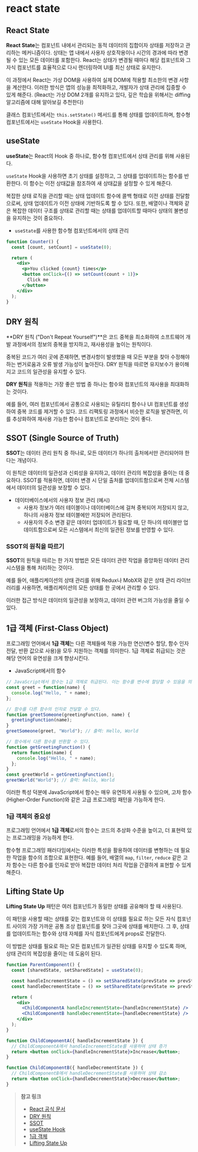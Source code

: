 # react state

## React State

**React State**는 컴포넌트 내에서 관리되는 동적 데이터의 집합이자 상태를 저장하고 관리하는 메커니즘이다.
상태는 앱 내에서 사용자 상호작용이나 시간의 경과에 따라 변경될 수 있는 모든 데이터를 포함한다. React는 상태가 변경될 때마다 해당 컴포넌트와 그 자식 컴포넌트를 효율적으로 다시 렌더링하여 UI를 최신 상태로 유지한다.

이 과정에서 React는 가상 DOM을 사용하여 실제 DOM에 적용할 최소한의 변경 사항을 계산한다. 이러한 방식은 앱의 성능을 최적화하고, 개발자가 상태 관리에 집중할 수 있게 해준다. (React는 가상 DOM 2개를 유지하고 있다, 깊은 학습을 위해서는 diffing 알고리즘에 대해 알아보길 추천한다)

클래스 컴포넌트에서는 `this.setState()` 메서드를 통해 상태를 업데이트하며, 함수형 컴포넌트에서는 `useState` Hook을 사용한다.

## useState

**useState**는 React의 Hook 중 하나로, 함수형 컴포넌트에서 상태 관리를 위해 사용된다.

`useState` Hook을 사용하면 초기 상태를 설정하고, 그 상태를 업데이트하는 함수를 반환한다. 이 함수는 이전 상태값을 참조하여 새 상태값을 설정할 수 있게 해준다.

복잡한 상태 로직을 관리할 때는 상태 업데이트 함수에 콜백 형태로 이전 상태를 전달함으로써, 상태 업데이트가 이전 상태에 기반하도록 할 수 있다.
또한, 배열이나 객체와 같은 복잡한 데이터 구조를 상태로 관리할 때는 상태를 업데이트할 때마다 상태의 불변성을 유지하는 것이 중요하다.

- `useState`를 사용한 함수형 컴포넌트에서의 상태 관리

```jsx
function Counter() {
  const [count, setCount] = useState(0);

  return (
    <div>
      <p>You clicked {count} times</p>
      <button onClick={() => setCount(count + 1)}>
        Click me
      </button>
    </div>
  );
}
```

## DRY 원칙

**DRY 원칙 ("Don't Repeat Yourself")**은 코드 중복을 최소화하여 소프트웨어 개발 과정에서의 정보의 중복을 방지하고, 재사용성을 높이는 원칙이다.

중복된 코드가 여러 곳에 존재하면, 변경사항이 발생했을 때 모든 부분을 찾아 수정해야 하는 번거로움과 오류 발생 가능성이 높아진다. DRY 원칙을 따르면 유지보수가 용이해지고 코드의 일관성을 유지할 수 있다.

**DRY 원칙**을 적용하는 가장 좋은 방법 중 하나는 함수와 컴포넌트의 재사용을 최대화하는 것이다.

예를 들어, 여러 컴포넌트에서 공통으로 사용되는 유틸리티 함수나 UI 컴포넌트를 생성하여 중복 코드를 제거할 수 있다.
코드 리팩토링 과정에서 비슷한 로직을 발견하면, 이를 추상화하여 재사용 가능한 함수나 컴포넌트로 분리하는 것이 좋다.

## SSOT (Single Source of Truth)

**SSOT**는 데이터 관리 원칙 중 하나로, 모든 데이터가 하나의 출처에서만 관리되어야 한다는 개념이다.

이 원칙은 데이터의 일관성과 신뢰성을 유지하고, 데이터 관리의 복잡성을 줄이는 데 중요하다.
SSOT를 적용하면, 데이터 변경 시 단일 출처를 업데이트함으로써 전체 시스템에서 데이터의 일관성을 보장할 수 있다.

- 데이터베이스에서의 사용자 정보 관리 (예시)
  - 사용자 정보가 여러 테이블이나 데이터베이스에 걸쳐 중복되어 저장되지 않고, 하나의 사용자 정보 테이블에만 저장되어 관리된다.
  - 사용자의 주소 변경 같은 데이터 업데이트가 필요할 때, 단 하나의 테이블만 업데이트함으로써 모든 시스템에서 최신의 일관된 정보를 반영할 수 있다.

### SSOT의 원칙을 따르기

**SSOT**의 원칙을 따르는 한 가지 방법은 모든 데이터 관련 작업을 중앙화된 데이터 관리 시스템을 통해 처리하는 것이다.

예를 들어, 애플리케이션의 상태 관리를 위해 Redux나 MobX와 같은 상태 관리 라이브러리를 사용하면, 애플리케이션의 모든 상태를 한 곳에서 관리할 수 있다.

이러한 접근 방식은 데이터의 일관성을 보장하고, 데이터 관련 버그의 가능성을 줄일 수 있다.

## 1급 객체 (First-Class Object)

프로그래밍 언어에서 **1급 객체**는 다른 객체들에 적용 가능한 연산(변수 할당, 함수 인자 전달, 반환 값으로 사용)을 모두 지원하는 객체를 의미한다.
1급 객체로 취급되는 것은 해당 언어의 유연성을 크게 향상시킨다.

- JavaScript에서의 함수

```javascript
// JavaScript에서 함수는 1급 객체로 취급된다. 이는 함수를 변수에 할당할 수 있음을 의미한다.
const greet = function(name) {
  console.log("Hello, " + name);
};

// 함수를 다른 함수의 인자로 전달할 수 있다.
function greetSomeone(greetingFunction, name) {
  greetingFunction(name);
}
greetSomeone(greet, "World"); // 출력: Hello, World

// 함수에서 다른 함수를 반환할 수 있다.
function getGreetingFunction() {
  return function(name) {
    console.log("Hello, " + name);
  };
}
const greetWorld = getGreetingFunction();
greetWorld("World"); // 출력: Hello, World
```

이러한 특성 덕분에 JavaScript에서 함수는 매우 유연하게 사용될 수 있으며,
고차 함수(Higher-Order Function)와 같은 고급 프로그래밍 패턴을 가능하게 한다.

### 1급 객체의 중요성

프로그래밍 언어에서 **1급 객체**로서의 함수는 코드의 추상화 수준을 높이고, 더 표현력 있는 프로그래밍을 가능하게 한다.

함수형 프로그래밍 패러다임에서는 이러한 특성을 활용하여 데이터를 변형하는 데 필요한 작업을 함수의 조합으로 표현한다.
예를 들어, 배열의 `map`, `filter`, `reduce` 같은 고차 함수는 다른 함수를 인자로 받아 복잡한 데이터 처리 작업을 간결하게 표현할 수 있게 해준다.

## Lifting State Up

**Lifting State Up** 패턴은 여러 컴포넌트가 동일한 상태를 공유해야 할 때 사용된다.

이 패턴을 사용할 때는 상태를 갖는 컴포넌트와 이 상태를 필요로 하는 모든 자식 컴포넌트 사이의 가장 가까운 공통 조상 컴포넌트를 찾아 그곳에 상태를 배치한다.
그 후, 상태를 업데이트하는 함수와 상태 자체를 자식 컴포넌트에게 props로 전달한다.

이 방법은 상태를 필요로 하는 모든 컴포넌트가 일관된 상태를 유지할 수 있도록 하며, 상태 관리의 복잡성을 줄이는 데 도움이 된다.

```jsx
function ParentComponent() {
  const [sharedState, setSharedState] = useState(0);

  const handleIncrementState = () => setSharedState(prevState => prevState + 1);
  const handleDecrementState = () => setSharedState(prevState => prevState - 1);

  return (
    <div>
      <ChildComponentA handleIncrementState={handleIncrementState} />
      <ChildComponentB handleDecrementState={handleDecrementState} />
    </div>
  );
}

function ChildComponentA({ handleIncrementState }) {
  // ChildComponentA에서 handleIncrementState를 사용하여 상태 증가
  return <button onClick={handleIncrementState}>Increase</button>;
}

function ChildComponentB({ handleDecrementState }) {
  // ChildComponentB에서 handleDecrementState를 사용하여 상태 감소
  return <button onClick={handleDecrementState}>Decrease</button>;
}

```

>**참고 링크**
>
>- [React 공식 문서](https://reactjs.org/docs/getting-started.html)
>- [DRY 원칙](https://en.wikipedia.org/wiki/Don%27t_repeat_yourself)
>- [SSOT](https://en.wikipedia.org/wiki/Single_source_of_truth)
>- [useState Hook](https://reactjs.org/docs/hooks-state.html)
>- [1급 객체](https://en.wikipedia.org/wiki/First-class_citizen)
>- [Lifting State Up](https://reactjs.org/docs/lifting-state-up.html)
